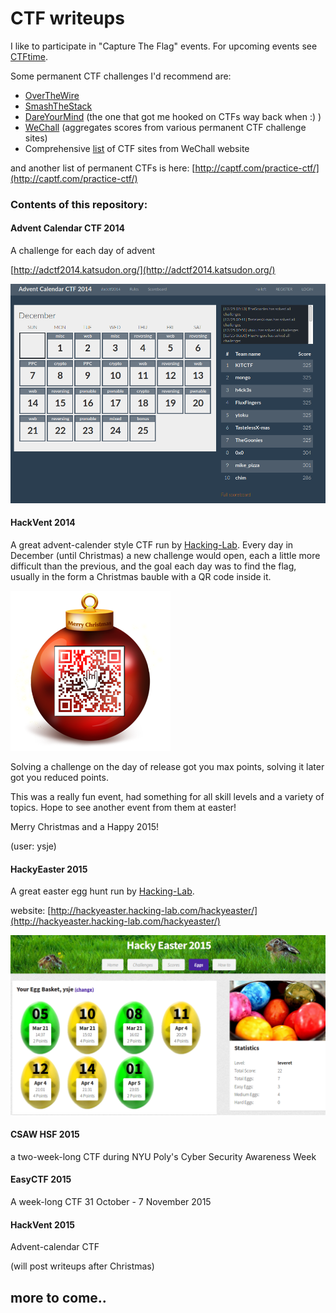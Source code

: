 # CTF writeups 


I like to participate in "Capture The Flag" events. For upcoming events see [CTFtime](https://ctftime.org/).
  
Some permanent CTF challenges I'd recommend are:  
- [OverTheWire](http://overthewire.org/wargames/)  
- [SmashTheStack](http://smashthestack.org/)  
- [DareYourMind](http://www.dareyourmind.net/) (the one that got me hooked on CTFs way back when :) )  
- [WeChall](http://www.wechall.net/) (aggregates scores from various permanent CTF challenge sites)   
- Comprehensive [list](http://www.wechall.net/active_sites/all/by/site_id/ASC/page-1) of CTF sites from WeChall website  

and another list of permanent CTFs is here: [http://captf.com/practice-ctf/](http://captf.com/practice-ctf/)


### Contents of this repository:


#### Advent Calendar CTF 2014

A challenge for each day of advent

[http://adctf2014.katsudon.org/](http://adctf2014.katsudon.org/)

![](adCTF2014/files/scoreboard.png)


#### HackVent 2014

A great advent-calender style CTF run by [Hacking-Lab](https://www.hacking-lab.com/). 
Every day in December (until Christmas) a new challenge would open, each a little more difficult than the previous, 
and the goal each day was to find the flag, usually in the form a Christmas bauble with a QR code inside it.

![](Hackvent_2014/images/hackvent-logo.png)

Solving a challenge on the day of release got you max points, solving it later got you reduced points. 

This was a really fun event, had something for all skill levels and a variety of topics. Hope to see another event 
from them at easter!

Merry Christmas and a Happy 2015!

(user: ysje)

#### HackyEaster 2015

A great easter egg hunt run by [Hacking-Lab](https://www.hacking-lab.com/). 

website: [http://hackyeaster.hacking-lab.com/hackyeaster/](http://hackyeaster.hacking-lab.com/hackyeaster/)


![](HackyEaster_2015/images/egg_10_screenshot.png)


#### CSAW HSF 2015

a two-week-long CTF during NYU Poly's Cyber Security Awareness Week



#### EasyCTF 2015

A week-long CTF 31 October - 7 November 2015


#### HackVent 2015

Advent-calendar CTF

(will post writeups after Christmas)

## more to come..

